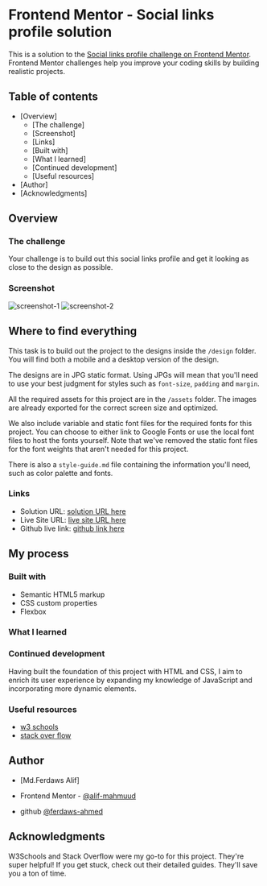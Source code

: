 # Frontend Mentor - Social links profile solution
   
This is a solution to the [Social links profile challenge on Frontend Mentor](https://www.frontendmentor.io/challenges/social-links-profile-UG32l9m6dQ). Frontend Mentor challenges help you improve your coding skills by building realistic projects. 
 
## Table of contents
  
- [Overview]
  - [The challenge]
  - [Screenshot]
  - [Links] 
  - [Built with] 
  - [What I learned]
  - [Continued development] 
  - [Useful resources]
- [Author]
- [Acknowledgments]



## Overview

### The challenge

Your challenge is to build out this social links profile and get it looking as close to the design as possible.

### Screenshot

![screenshot-1](https://github.com/user-attachments/assets/dd124df3-b4b8-426c-8d75-42cb381df5de)
![screenshot-2](https://github.com/user-attachments/assets/91eb8b48-b004-4233-86e5-9f6fbb51e301)


## Where to find everything
 
This task is to build out the project to the designs inside the `/design` folder. You will find both a mobile and a desktop version of the design. 

The designs are in JPG static format. Using JPGs will mean that you'll need to use your best judgment for styles such as `font-size`, `padding` and `margin`. 


All the required assets for this project are in the `/assets` folder. The images are already exported for the correct screen size and optimized.

We also include variable and static font files for the required fonts for this project. You can choose to either link to Google Fonts or use the local font files to host the fonts yourself. Note that we've removed the static font files for the font weights that aren't needed for this project.

There is also a `style-guide.md` file containing the information you'll need, such as color palette and fonts.

### Links

- Solution URL: [solution URL here](alifs-project.surge.sh)
- Live Site URL: [live site URL here](alifs-project.surge.sh)
- Github live link: [ github link here](https://ferdaws-ahmed.github.io/social-links-profile-frontend-mentor-project/)

## My process

### Built with

- Semantic HTML5 markup
- CSS custom properties
- Flexbox


### What I learned
    

### Continued development

Having built the foundation of this project with HTML and CSS, I aim to enrich its user experience by expanding my knowledge of JavaScript and incorporating more dynamic elements.



### Useful resources

- [w3 schools](https://www.w3schools.com/) 
- [stack over flow](https://stackoverflow.com/)



## Author

- [Md.Ferdaws Alif]
- Frontend Mentor - [@alif-mahmuud](https://www.frontendmentor.io/profile/alif-mahmuud)

- github [ @ferdaws-ahmed ](https://github.com/ferdaws-ahmed)



## Acknowledgments

W3Schools and Stack Overflow were my go-to for this project. They're super helpful! If you get stuck, check out their detailed guides. They'll save you a ton of time.



